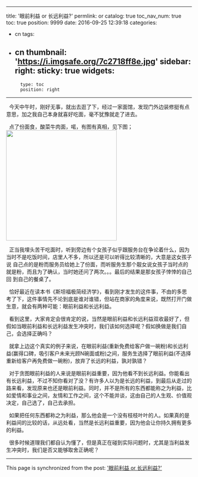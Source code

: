 
---
title: '眼前利益 or 长远利益?'
permlink: or
catalog: true
toc_nav_num: true
toc: true
position: 9999
date: 2016-09-25 12:39:18
categories:
- cn
tags:
- cn
thumbnail: 'https://i.imgsafe.org/7c2718ff8e.jpg'
sidebar:
    right:
        sticky: true
widgets:
    -
        type: toc
        position: right
---


<html>
<p>&nbsp;&nbsp;今天中午时，刚好无事，就出去逛了下，经过一家面馆，发现门外边装修挺有点意思，加之我自己本身就喜好吃面，毫不犹豫就走了进去。 &nbsp;&nbsp;&nbsp;&nbsp;</p>
<p>&nbsp;&nbsp;点了份面食，酸菜牛肉面，喏，有图有真相，见下图；&nbsp;<img src="https://i.imgsafe.org/7c2718ff8e.jpg" width="300" height="300"/></p>
<p>&nbsp;&nbsp;正当我埋头苦干吃面时，听到旁边有个女孩子似乎跟服务台在争论着什么，因为当时不是吃饭时间，店里人不多，所以还是可以听得比较清晰的，大意是这女孩子说 自己点的是粉而服务员给她上了份面，而听服务生那个靓女说女孩子当时点的就是粉，而且为了确认，当时她还问了两次。。。最后的结果是那女孩子悻悻的自己回 到自己的餐桌了。 &nbsp;&nbsp;&nbsp;&nbsp;</p>
<p>&nbsp;&nbsp;恰好最近在读本书《斯坦福极简经济学》，看到刚才发生的这件事，不由的多思考了下，这件事情先不论到底是谁对谁错，但站在商家的角度来说，既然打开门做生意，就会有两种可能：眼前利益和长远利益。 &nbsp;&nbsp;&nbsp;&nbsp;</p>
<p>&nbsp;&nbsp;看到这里，大家肯定会很肯定的说，当然是眼前利益和长远利益双收最好了，但假如当眼前利益和长远利益发生冲突时，我们该如何选择呢？假如换做是我们自己，会选择正确吗？ &nbsp;&nbsp;&nbsp;&nbsp;</p>
<p>&nbsp;&nbsp;就拿上边这个真实的例子来说，在眼前利益(重新免费给客户做一碗粉)和长远利益(赢得口碑，吸引客户未来光顾N碗面或粉)之间，服务生选择了眼前利益(不选择重新给客户再免费做一碗粉)，放弃了长远的利益，孰对孰错？ &nbsp;&nbsp;&nbsp;&nbsp;</p>
<p>&nbsp;&nbsp;对于贪图眼前利益的人来说是眼前利益重要，因为他看不到长远利益。你能看出有长远利益，不过不知你看对了没？有许多人以为是长远的利益，到最后从走过的路来看，发现原来也还是眼前利益。同时，并不是所有的东西都能称之为利益，比如爱情和事业之间，友情和工作之间，这个不能并谈，这由自己的人生观、价值观决定，自己选了，自己去承担。</p>
<p>&nbsp;&nbsp;如果把任何东西都称之为利益，那么他会是一个没有枝枝叶叶的人。如果真的是利益间的比较的话，从远处看，当然是长远利益重要，因为他会让你持久拥有更多的利益。&nbsp;&nbsp;&nbsp;&nbsp;&nbsp;&nbsp;</p>
<p>&nbsp;&nbsp;很多时候道理我们都自认为懂了，但是真正在碰到实际问题时，尤其是当利益发生冲突时，我们是否又能够取舍正确呢？&nbsp;&nbsp;&nbsp;</p>
</html>

- - -

This page is synchronized from the post: ['眼前利益 or 长远利益?'](https://steemit.com/@rivalhw/or)
